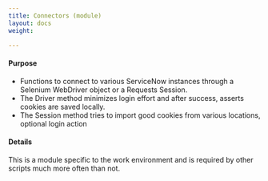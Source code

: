 ```yaml
---
title: Connectors (module)
layout: docs
weight: 

---
```

#### Purpose

* Functions to connect to various ServiceNow instances through a Selenium WebDriver object or a Requests Session. 
* The Driver method minimizes login effort and after success, asserts cookies are saved locally. 
* The Session method tries to import good cookies from various locations, optional login action

#### Details

This is a module specific to the work environment and is required by other scripts much more often than not. 
